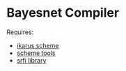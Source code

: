# Bayesnet Compiler

Requires:

* [ikarus scheme](http://ikarus-scheme.org/)
* [scheme tools](https://github.com/stuhlmueller/scheme-tools)
* [srfi library](https://code.launchpad.net/~scheme-libraries-team/scheme-libraries/srfi)
